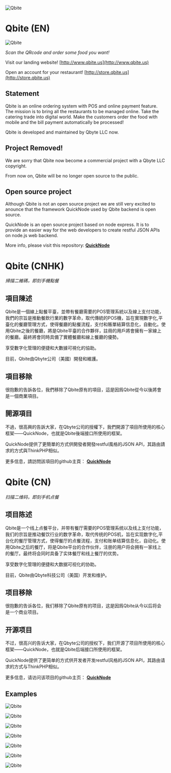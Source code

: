 ![Qbite](https://wap.qbite.us/favicon.png "Qbite, faster order")
# Qbite (EN)

![Qbite](https://github-devilyouwei.oss-us-west-1.aliyuncs.com/qbite/qbite%20qrcode.jpg)

*Scan the QRcode and order some food you want!*

Visit our landing website! [http://www.qbite.us](http://www.qbite.us)

Open an account for your restaurant!
[http://store.qbite.us](http://store.qbite.us)

## Statement

Qbite is an online ordering system with POS and online payment feature. The mission is to bring all the restaurants to be managed online. Take the catering trade into digital world. Make the customers order the food with mobile and the bill payment automatically be processed!

Qbite is developed and maintained by Qbyte LLC now.

## Project Removed!

We are sorry that Qbite now become a commercial project with a Qbyte LLC copyright.

From now on, Qbite will be no longer open source to the public.

## Open source project

Although Qbite is not an open source project we are still very excited to anounce that the framework QuickNode used by Qbite backend is open source.

QuickNode is an open source project based on node express.
It is to provide an easier way for the web developers to create restful JSON APIs on node.js web backend.

More info, please visit this repository: [**QuickNode**](https://github.com/devilyouwei/QuickNode)


# Qbite (CNHK)

*掃描二維碼，即刻手機點餐*

## 項目陳述

Qbite是一個線上點餐平臺，並帶有餐廳需要的POS管理系統以及線上支付功能，我們的宗旨是推動餐飲行業的數字革命，取代傳統的POS機，旨在實現數字化,平臺化的餐廳管理方式，使得餐廳的點餐流程，支付和賬單結算信息化，自動化。使用Qbite之後的餐廳，將是Qbite平臺的合作夥伴，註冊的用戶將會擁有一家線上的餐廳。最終將會同時具備了實體餐廳和線上餐廳的優勢。

享受數字化管理的便捷和大數據可視化的協助。

目前，Qbite由Qbyte公司（美國）開發和維護。

## 項目移除

很抱歉的告訴各位，我們移除了Qbite原有的項目，這是因爲Qbite從今以後將會是一個商業項目。

## 開源項目

不過，很高興的告訴大家，在Qbyte公司的授權下，我們開源了項目所使用的核心框架——QuickNode，也就是Qbite後端接口所使用的框架。

QuickNode提供了更簡單的方式供開發者開發restful風格的JSON API，其路由請求的方式與ThinkPHP相似。

更多信息，請訪問該項目的github主頁： [**QuickNode**](https://github.com/devilyouwei/QuickNode)


# Qbite (CN)

*扫描二维码，即刻手机点餐*

## 项目陈述

Qbite是一个线上点餐平台，并带有餐厅需要的POS管理系统以及线上支付功能，我们的宗旨是推动餐饮行业的数字革命，取代传统的POS机，旨在实现数字化,平台化的餐厅管理方式，使得餐厅的点餐流程，支付和账单结算信息化，自动化。使用Qbite之后的餐厅，将是Qbite平台的合作伙伴，注册的用户将会拥有一家线上的餐厅。最终将会同时具备了实体餐厅和线上餐厅的优势。

享受数字化管理的便捷和大数据可视化的协助。

目前，Qbite由Qbyte科技公司（美国）开发和维护。

## 项目移除

很抱歉的告诉各位，我们移除了Qbite原有的项目，这是因爲Qbite从今以后将会是一个商业项目。

## 开源项目

不过，很高兴的告诉大家，在Qbyte公司的授权下，我们开源了项目所使用的核心框架——QuickNode，也就是Qbite后端接口所使用的框架。

QuickNode提供了更简单的方式供开发者开发restful风格的JSON API，其路由请求的方式与ThinkPHP相似。

更多信息，请访问该项目的github主页： [**QuickNode**](https://github.com/devilyouwei/QuickNode)

## Examples

![Qbite](https://github-devilyouwei.oss-us-west-1.aliyuncs.com/qbite/%E6%B7%B1%E5%BA%A6%E6%88%AA%E5%9B%BE_20200121223407.png)

![Qbite](https://github-devilyouwei.oss-us-west-1.aliyuncs.com/qbite/%E6%B7%B1%E5%BA%A6%E6%88%AA%E5%9B%BE_20200121223429.png)

![Qbite](https://github-devilyouwei.oss-us-west-1.aliyuncs.com/qbite/%E6%B7%B1%E5%BA%A6%E6%88%AA%E5%9B%BE_20200121223627.png)

![Qbite](https://github-devilyouwei.oss-us-west-1.aliyuncs.com/qbite/%E6%B7%B1%E5%BA%A6%E6%88%AA%E5%9B%BE_20200121223657.png)

![Qbite](https://github-devilyouwei.oss-us-west-1.aliyuncs.com/qbite/%E6%B7%B1%E5%BA%A6%E6%88%AA%E5%9B%BE_20200121223706.png)

![Qbite](https://github-devilyouwei.oss-us-west-1.aliyuncs.com/qbite/%E5%BE%AE%E4%BF%A1%E5%9B%BE%E7%89%87_20200121224900.jpg)

![Qbite](https://github-devilyouwei.oss-us-west-1.aliyuncs.com/qbite/%E5%BE%AE%E4%BF%A1%E5%9B%BE%E7%89%87_20200121224907.jpg)


